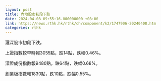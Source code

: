 ```yaml
---
layout: post
title: 內地股市初段下跌
date: 2024-04-08 09:55:16.000000000 +08:00
link: https://news.rthk.hk/rthk/ch/component/k2/1747906-20240408.htm
categories: rthk
---
```


滬深股市初段下跌。

上證指數較早時報3055點，跌14點，跌幅0.46%。

深證成份指數報9480點，跌64點，跌幅0.68%。

創業板指數報1830點，跌10點，跌幅0.55%。
